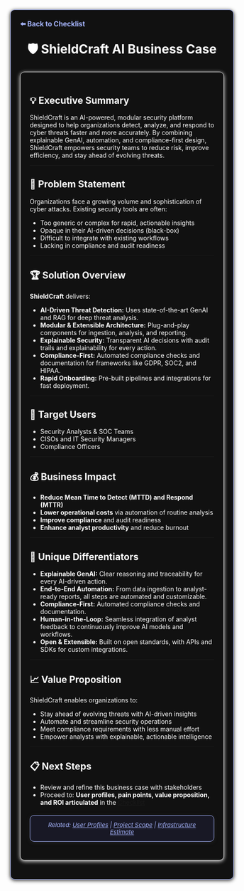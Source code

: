 <section style="border:1px solid #a5b4fc; border-radius:10px; margin:1.5em 0; box-shadow:0 2px 8px #222; padding:1.5em; background:#111; color:#fff;">
<div style="margin-bottom:1.5em;">
  <a href="./checklist.md" style="color:#a5b4fc; font-weight:bold; text-decoration:none; font-size:1.1em;">⬅️ Back to Checklist</a>
</div>
<h1 align="center" style="margin-top:0; font-size:2em;">🛡️ ShieldCraft AI Business Case</h1>

<section style="border:1px solid #e0e0e0; border-radius:10px; margin:1.5em 0; box-shadow:0 2px 8px #f0f0f0; padding:1.5em; background:#111; color:#fff;">

## 💡 Executive Summary

ShieldCraft is an AI-powered, modular security platform designed to help organizations detect, analyze, and respond to cyber threats faster and more accurately. By combining explainable GenAI, automation, and compliance-first design, ShieldCraft empowers security teams to reduce risk, improve efficiency, and stay ahead of evolving threats.

---

## 🚩 Problem Statement

Organizations face a growing volume and sophistication of cyber attacks. Existing security tools are often:
- Too generic or complex for rapid, actionable insights
- Opaque in their AI-driven decisions (black-box)
- Difficult to integrate with existing workflows
- Lacking in compliance and audit readiness

---

## 🏆 Solution Overview

**ShieldCraft** delivers:
- **AI-Driven Threat Detection:** Uses state-of-the-art GenAI and RAG for deep threat analysis.
- **Modular & Extensible Architecture:** Plug-and-play components for ingestion, analysis, and reporting.
- **Explainable Security:** Transparent AI decisions with audit trails and explainability for every action.
- **Compliance-First:** Automated compliance checks and documentation for frameworks like GDPR, SOC2, and HIPAA.
- **Rapid Onboarding:** Pre-built pipelines and integrations for fast deployment.

---

## 🎯 Target Users

- Security Analysts & SOC Teams
- CISOs and IT Security Managers
- Compliance Officers

---

## 💰 Business Impact

- **Reduce Mean Time to Detect (MTTD) and Respond (MTTR)**
- **Lower operational costs** via automation of routine analysis
- **Improve compliance** and audit readiness
- **Enhance analyst productivity** and reduce burnout

---

## 💎 Unique Differentiators

- **Explainable GenAI:** Clear reasoning and traceability for every AI-driven action.
- **End-to-End Automation:** From data ingestion to analyst-ready reports, all steps are automated and customizable.
- **Compliance-First:** Automated compliance checks and documentation.
- **Human-in-the-Loop:** Seamless integration of analyst feedback to continuously improve AI models and workflows.
- **Open & Extensible:** Built on open standards, with APIs and SDKs for custom integrations.

---

## 📈 Value Proposition

ShieldCraft enables organizations to:
- Stay ahead of evolving threats with AI-driven insights
- Automate and streamline security operations
- Meet compliance requirements with less manual effort
- Empower analysts with explainable, actionable intelligence

---

## 📋 Next Steps

- Review and refine this business case with stakeholders
- Proceed to: **User profiles, pain points, value proposition, and ROI articulated** in the [Checklist](./checklist.md)


<section style="border:1px solid #a5b4fc; border-radius:10px; margin:1.5em 0; box-shadow:0 2px 8px #222; padding:1em; background:#181825; color:#a5b4fc; font-size:0.95em; text-align:center;">
  <em>Related: <a href="./user_profiles.md" style="color:#a5b4fc;">User Profiles</a> | <a href="./project_scope.md" style="color:#a5b4fc;">Project Scope</a> | <a href="./infra_estimate.md" style="color:#a5b4fc;">Infrastructure Estimate</a></em>
